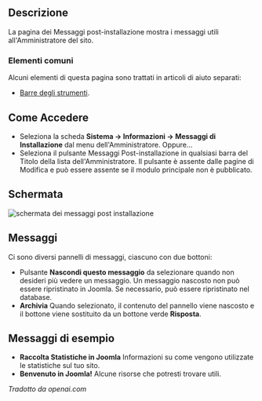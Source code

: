 <!-- Filename: Help4.x:Post-installation_Messages_for_Joomla_CMS / Display title: Messaggi post-installazione per Joomla CMS -->

## Descrizione

La pagina dei Messaggi post-installazione mostra i messaggi utili
all'Amministratore del sito.

### Elementi comuni

Alcuni elementi di questa pagina sono trattati in articoli di aiuto separati:

* [Barre degli strumenti](jdocmanual?article=help/common-elements/toolbars).

## Come Accedere

- Seleziona la scheda **Sistema -> Informazioni -> Messaggi di Installazione** dal
  menu dell'Amministratore. Oppure...
- Seleziona il pulsante Messaggi Post-installazione in qualsiasi barra del Titolo della lista dell'Amministratore. Il pulsante è assente dalle pagine di Modifica e può essere assente se il modulo principale non è pubblicato.

## Schermata

![schermata dei messaggi post installazione](../../../it/images/post-install-messages/post-install-messages.png)

## Messaggi

Ci sono diversi pannelli di messaggi, ciascuno con due bottoni:
- Pulsante **Nascondi questo messaggio** da selezionare quando non desideri più vedere un messaggio. Un messaggio nascosto non può essere ripristinato in Joomla. Se necessario, può essere ripristinato nel database.
- **Archivia** Quando selezionato, il contenuto del pannello viene nascosto e il bottone viene sostituito da un bottone verde **Risposta**.

## Messaggi di esempio

- **Raccolta Statistiche in Joomla** Informazioni su come vengono 
  utilizzate le statistiche sul tuo sito.
- **Benvenuto in Joomla!** Alcune risorse che potresti trovare utili.

*Tradotto da openai.com*

